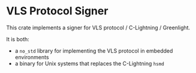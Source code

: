 # VLS Protocol Signer

This crate implements a signer for VLS protocol / C-Lightning / Greenlight.

It is both:

- a `no_std` library for implementing the VLS protocol in embedded environments 
- a binary for Unix systems that replaces the C-Lightning `hsmd`

